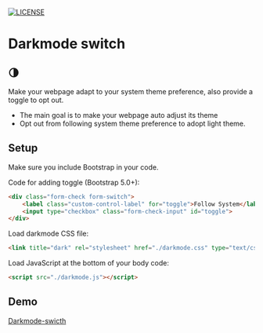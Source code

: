 [![LICENSE](https://img.shields.io/badge/license-MIT-lightgrey.svg)](https://raw.githubusercontent.com/linhy24/darkmode-switch/main/LICENSE)

# Darkmode switch
## 🌗
Make your webpage adapt to your system theme preference, also provide a toggle to opt out.

- The main goal is to make your webpage auto adjust its theme
- Opt out from following system theme preference to adopt light theme.

## Setup
Make sure you include Bootstrap in your code.

Code for adding toggle (Bootstrap 5.0+):
```html
<div class="form-check form-switch">
    <label class="custom-control-label" for="toggle">Follow System</label>
    <input type="checkbox" class="form-check-input" id="toggle">
</div>
```

Load darkmode CSS file:
```html
<link title="dark" rel="stylesheet" href="./darkmode.css" type="text/css">
```

Load JavaScript at the bottom of your body code:
```html
<script src="./darkmode.js"></script>
```

## Demo
[Darkmode-swicth](https://linhy24.github.io/darkmode-switch)

